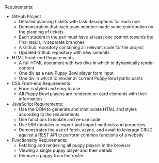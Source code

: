 Requirements:
  - GitHub Project
      - Detailed planning tickets with task descriptions for each one
      - Demonstration that each team member made some contribution on the planning of tickets.
      - Each student in the pair must have at least one commit towards the final result, in separate branches
      - A Github repository containing all relevant code for the project
      - Updated Github repository with new commits
  - HTML Front-end Requirements
      - A full HTML document with two divs in which to dynamically render content
      - One div as a new Puppy Bowl player form input
      - One div in which to render all current Puppy Bowl participants 
  - CSS Front-end Requirements
      - Form is styled and easy to use
      - All Puppy Bowl players are rendered on card elements with their information 
  - JavaScript Requirements:
      - Use the DOM to generate and manipulate HTML and styles according to the requirements
      - Use functions to isolate and re-use code
      - Use ES6 modules to export and import methods and properties
      - Demonstrates the use of fetch, async, and await to leverage CRUD against a REST API to perform common functions of a website
  - Functionality Requirements:
      - Fetching and rendering all puppy players in the browser
      - Viewing a single puppy player and their details
      - Remove a puppy from the roster
